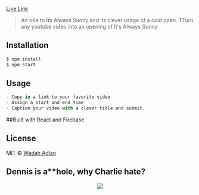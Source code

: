 
[Live Link](http://www.wadah.us/Its-Always-Sunny/)

> An ode to Its Always Sunny and its clever usage of a cold open. TTurn any youtube video into an opening of It's Always Sunny

## Installation

```sh
$ npm install
$ npm start
```

## Usage

```js
- Copy in a link to your favorite video
- Assign a start and end time
- Caption your video with a clever title and submit.
```

##Built with React and Firebase

## License

MIT © [Wadah Adlan](www.wadah.us)

## Dennis is a**hole, why Charlie hate?
<div align='center'>
<img src='http://i.imgur.com/vFbDarU.gif'/>
</div>
